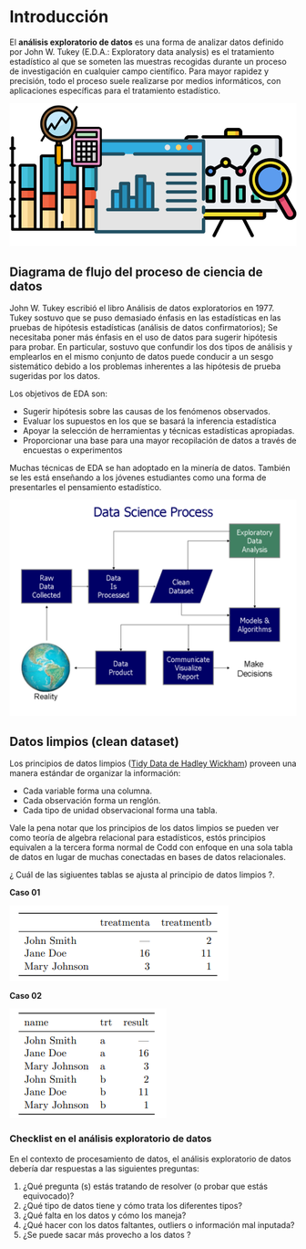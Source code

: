 # Introducción


El **análisis exploratorio de datos** es una forma de analizar datos definido por John W. Tukey (E.D.A.: Exploratory data analysis) es el tratamiento estadístico al que se someten las muestras recogidas durante un proceso de investigación en cualquier campo científico. Para mayor rapidez y precisión, todo el proceso suele realizarse por medios informáticos, con aplicaciones específicas para el tratamiento estadístico. 

![](images/eda.png)


## Diagrama de flujo del proceso de ciencia de datos
John W. Tukey escribió el libro Análisis de datos exploratorios en 1977. Tukey sostuvo que se puso demasiado énfasis en las estadísticas en las pruebas de hipótesis estadísticas (análisis de datos confirmatorios); Se necesitaba poner más énfasis en el uso de datos para sugerir hipótesis para probar. En particular, sostuvo que confundir los dos tipos de análisis y emplearlos en el mismo conjunto de datos puede conducir a un sesgo sistemático debido a los problemas inherentes a las hipótesis de prueba sugeridas por los datos.

Los objetivos de EDA son:

* Sugerir hipótesis sobre las causas de los fenómenos observados.
* Evaluar los supuestos en los que se basará la inferencia estadística
* Apoyar la selección de herramientas y técnicas estadísticas apropiadas.
* Proporcionar una base para una mayor recopilación de datos a través de encuestas o experimentos

Muchas técnicas de EDA se han adoptado en la minería de datos. También se les está enseñando a los jóvenes estudiantes como una forma de presentarles el pensamiento estadístico.

![image info](images/images_02.png )


## Datos limpios (clean dataset)

Los principios de datos limpios ([Tidy Data de Hadley Wickham](http://vita.had.co.nz/papers/tidy-data.pdf)) proveen una manera estándar de organizar la información:

* Cada variable forma una columna.
* Cada observación forma un renglón.
* Cada tipo de unidad observacional forma una tabla.

Vale la pena notar que los principios de los datos limpios se pueden ver como teoría de algebra relacional para estadísticos, estós principios equivalen a la tercera forma normal de Codd con enfoque en una sola tabla de datos en lugar de muchas conectadas en bases de datos relacionales.

¿ Cuál de las sigiuentes tablas se ajusta al principio de datos limpios ?. 

**Caso 01**

![image info](images/wide.png )

**Caso 02**

![image info](images/long.png )

### Checklist en el análisis exploratorio de datos

En el contexto de procesamiento de datos, el análisis exploratorio de datos debería dar respuestas a las siguientes preguntas:

1. ¿Qué pregunta (s) estás tratando de resolver (o probar que estás equivocado)?
2. ¿Qué tipo de datos tiene y cómo trata los diferentes tipos?
3. ¿Qué falta en los datos y cómo los maneja?
4. ¿Qué hacer con los datos faltantes, outliers o información mal inputada?
5. ¿Se puede sacar más provecho a los datos ?

